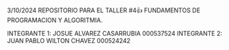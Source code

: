 3/10/2024
REPOSITORIO PARA EL TALLER #4👍 FUNDAMENTOS DE PROGRAMACION Y ALGORITMIA.

INTEGRANTE 1: JOSUE ALVAREZ CASARRUBIA 000537524
INTEGRANTE 2: JUAN PABLO WILTON CHAVEZ 000524242
